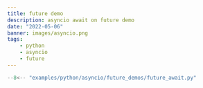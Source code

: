 ```yaml
---
title: future demo
description: asyncio await on future demo
date: "2022-05-06"
banner: images/asyncio.png
tags:
    - python
    - asyncio
    - future
---
```


```python title="future_demo" linenums="1" hl_lines="29 33"
--8<-- "examples/python/asyncio/future_demos/future_await.py"
``` 